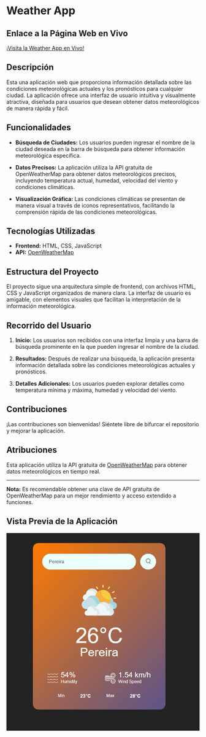 # Weather App

## Enlace a la Página Web en Vivo

[¡Visita la Weather App en Vivo!](https://uruena2603.github.io/WeatherApp.github.io/)

## Descripción

Esta una aplicación web que proporciona información detallada sobre las condiciones meteorológicas actuales y los pronósticos para cualquier ciudad. La aplicación ofrece una interfaz de usuario intuitiva y visualmente atractiva, diseñada para usuarios que desean obtener datos meteorológicos de manera rápida y fácil.

## Funcionalidades

- **Búsqueda de Ciudades:** Los usuarios pueden ingresar el nombre de la ciudad deseada en la barra de búsqueda para obtener información meteorológica específica.

- **Datos Precisos:** La aplicación utiliza la API gratuita de OpenWeatherMap para obtener datos meteorológicos precisos, incluyendo temperatura actual, humedad, velocidad del viento y condiciones climáticas.

- **Visualización Gráfica:** Las condiciones climáticas se presentan de manera visual a través de iconos representativos, facilitando la comprensión rápida de las condiciones meteorológicas.

## Tecnologías Utilizadas

- **Frontend:** HTML, CSS, JavaScript
- **API:** [OpenWeatherMap](https://openweathermap.org/)

## Estructura del Proyecto

El proyecto sigue una arquitectura simple de frontend, con archivos HTML, CSS y JavaScript organizados de manera clara. La interfaz de usuario es amigable, con elementos visuales que facilitan la interpretación de la información meteorológica.

## Recorrido del Usuario

1. **Inicio:** Los usuarios son recibidos con una interfaz limpia y una barra de búsqueda prominente en la que pueden ingresar el nombre de la ciudad.

2. **Resultados:** Después de realizar una búsqueda, la aplicación presenta información detallada sobre las condiciones meteorológicas actuales y pronósticos.

3. **Detalles Adicionales:** Los usuarios pueden explorar detalles como temperatura mínima y máxima, humedad y velocidad del viento.

## Contribuciones

¡Las contribuciones son bienvenidas! Siéntete libre de bifurcar el repositorio y mejorar la aplicación.

## Atribuciones

Esta aplicación utiliza la API gratuita de [OpenWeatherMap](https://openweathermap.org/) para obtener datos meteorológicos en tiempo real.

---

**Nota:** Es recomendable obtener una clave de API gratuita de OpenWeatherMap para un mejor rendimiento y acceso extendido a funciones.

## Vista Previa de la Aplicación

![Weather App](WeatherApp.png)
